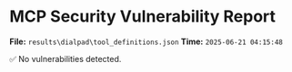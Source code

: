 # MCP Security Vulnerability Report
**File:** `results\dialpad\tool_definitions.json`
**Time:** `2025-06-21 04:15:48`

✅ No vulnerabilities detected.